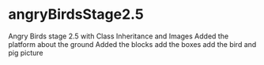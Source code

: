# angryBirdsStage2.5
Angry Birds stage 2.5 with Class Inheritance and Images
Added the platform about the ground
Added the blocks
add the boxes
add the bird and pig picture

